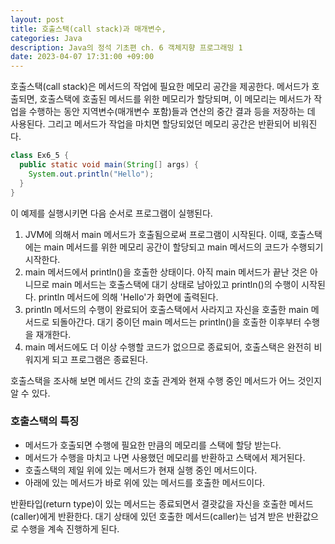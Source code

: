 ```yaml
---
layout: post
title: 호출스택(call stack)과 매개변수, 
categories: Java
description: Java의 정석 기초편 ch. 6 객체지향 프로그래밍 1
date: 2023-04-07 17:31:00 +09:00
---
```

호출스택(call stack)은 메서드의 작업에 필요한 메모리 공간을 제공한다. 메서드가 호출되면, 호출스택에 호출된 메서드를 위한 메모리가 할당되며, 이 메모리는 메서드가 작업을 수행하는 동안 지역변수(매개변수 포함)들과 연산의 중간 결과 등을 저장하는 데 사용된다. 그리고 메서드가 작업을 마치면 할당되었던 메모리 공간은 반환되어 비워진다.

```java
class Ex6_5 {
  public static void main(String[] args) {
    System.out.println("Hello");
  }
}
```

이 예제를 실행시키면 다음 순서로 프로그램이 실행된다.

1. JVM에 의해서 main 메서드가 호출됨으로써 프로그램이 시작된다. 이때, 호출스택에는 main 메서드를 위한 메모리 공간이 할당되고 main 메서드의 코드가 수행되기 시작한다.
2. main 메서드에서 println()을 호출한 상태이다. 아직 main 메서드가 끝난 것은 아니므로 main 메서드는 호출스택에 대기 상태로 남아있고 println()의 수행이 시작된다. println 메서드에 의해 'Hello'가 화면에 출력된다.
3. println 메서드의 수행이 완료되어 호출스택에서 사라지고 자신을 호출한 main 메서드로 되돌아간다. 대기 중이던 main 메서드는 println()을 호출한 이후부터 수행을 재개한다.
4. main 메서드에도 더 이상 수행할 코드가 없으므로 종료되어, 호출스택은 완전히 비워지게 되고 프로그램은 종료된다.


호출스택을 조사해 보면 메서드 간의 호출 관계와 현재 수행 중인 메서드가 어느 것인지 알 수 있다.


### 호출스택의 특징

- 메서드가 호출되면 수행에 필요한 만큼의 메모리를 스택에 할당 받는다.
- 메서드가 수행을 마치고 나면 사용했던 메모리를 반환하고 스택에서 제거된다.
- 호출스택의 제일 위에 있는 메서드가 현재 실행 중인 메서드이다.
- 아래에 있는 메서드가 바로 위에 있는 메서드를 호출한 메서드이다.


반환타입(return type)이 있는 메서드는 종료되면서 결괏값을 자신을 호출한 메서드(caller)에게 반환한다. 대기 상태에 있던 호출한 메서드(caller)는 넘겨 받은 반환값으로 수행을 계속 진행하게 된다.
